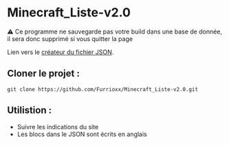 # Minecraft_Liste-v2.0

:warning: Ce programme ne sauvegarde pas votre build dans une base de donnée, il sera donc supprimé si vous quitter la page

Lien vers le [créateur du fichier JSON]([https://pypi.org/project/qrcode/](https://www.reddit.com/r/Minecraft/comments/esyztq/made_a_block_list_in_json_for_minecraft/)).

## Cloner le projet :
```
git clone https://github.com/Furrioxx/Minecraft_Liste-v2.0.git
```
## Utilistion :
* Suivre les indications du site
* Les blocs dans le JSON sont écrits en anglais
